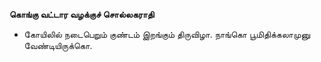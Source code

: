 **கொங்கு வட்டார வழக்குச் சொல்லகராதி**
- கோயிலில் நடைபெறும் குண்டம் இறங்கும் திருவிழா. நாங்கொ பூமிதிக்கலாமுனு வேண்டியிருக்கொ.

